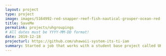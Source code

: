 ```yaml
---
layout: project
type: project
image: images/5164992-red-snapper-reef-fish-nautical-grouper-ocean-red-fish-by-jenlats.jpg
title: SaveMe
permalink: projects/uhgroupings
# All dates must be YYYY-MM-DD format!
date: 2019-12-18
projecturl: https://github.com/uhawaii-system-its-ti-iam
summary: Started a job that works with a student base project called UH Groupings. Click on read more for more information! 
--- 
```

